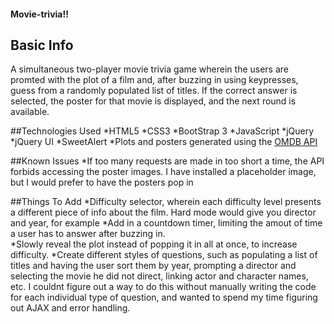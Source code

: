 #### Movie-trivia!!
## Basic Info
A simultaneous two-player movie trivia game wherein the users are promted with the plot of a film and, after buzzing in using keypresses, guess from a randomly populated list of titles.  If the correct answer is selected, the poster for that movie is displayed, and the next round is available.  

##Technologies Used
*HTML5
*CSS3
*BootStrap 3
*JavaScript
*jQuery
*jQuery UI
*SweetAlert
*Plots and posters generated using the [OMDB API](http://www.omdbapi.com/)

##Known Issues
*If too many requests are made in too short a time, the API forbids accessing the poster images.  I have installed a placeholder image, but I would prefer to have the posters pop in

##Things To Add
*Difficulty selector, wherein each difficulty level presents a different piece of info about the film. Hard mode would give you director and year, for example
*Add in a countdown timer, limiting the amout of time a user has to answer after buzzing in.  
*Slowly reveal the plot instead of popping it in all at once, to increase difficulty.
*Create different styles of questions, such as populating a list of titles and having the user sort them by year, prompting a director and selecting the movie he did not direct, linking actor and character names, etc.  I couldnt figure out a way to do this without manually writing the code for each individual type of question, and wanted to spend my time figuring out AJAX and error handling.  

